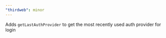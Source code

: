 ```yaml
---
"thirdweb": minor
---
```


Adds `getLastAuthProvider` to get the most recently used auth provider for login
